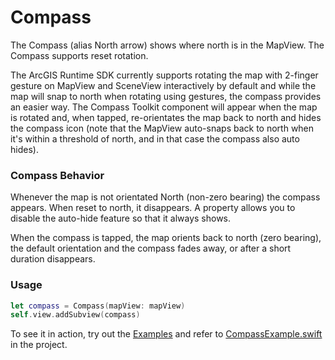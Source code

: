 # Compass

The Compass (alias North arrow) shows where north is in the MapView. The Compass supports reset rotation.

The ArcGIS Runtime SDK currently supports rotating the map with 2-finger gesture on MapView and SceneView interactively by default and while the map will snap to north when rotating using gestures, the compass provides an easier way. The Compass Toolkit component will appear when the map is rotated and, when tapped, re-orientates the map back to north and hides the compass icon (note that the MapView auto-snaps back to north when it's within a threshold of north, and in that case the compass also auto hides).

### Compass Behavior

Whenever the map is not orientated North (non-zero bearing) the compass appears. When reset to north, it disappears. A property allows you to disable the auto-hide feature so that it always shows.

When the compass is tapped, the map orients back to north (zero bearing), the default orientation and the compass fades away, or after a short duration disappears.

### Usage

```swift
let compass = Compass(mapView: mapView)
self.view.addSubview(compass)
```

To see it in action, try out the [Examples](../../Examples) and refer to [CompassExample.swift](../../Examples/ArcGISToolkitExamples/CompassExample.swift) in the project.
